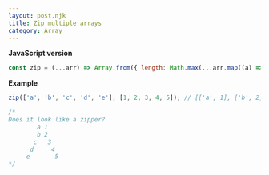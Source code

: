 ```yaml
---
layout: post.njk
title: Zip multiple arrays
category: Array
---
```


**JavaScript version**

```js
const zip = (...arr) => Array.from({ length: Math.max(...arr.map((a) => a.length)) }, (_, i) => arr.map((a) => a[i]));
```

**Example**

```js
zip(['a', 'b', 'c', 'd', 'e'], [1, 2, 3, 4, 5]); // [['a', 1], ['b', 2], ['c', 3], ['d', 4], ['e', 5]]

/*
Does it look like a zipper?
        a 1
        b 2
       c   3
      d     4
     e       5
*/
```
